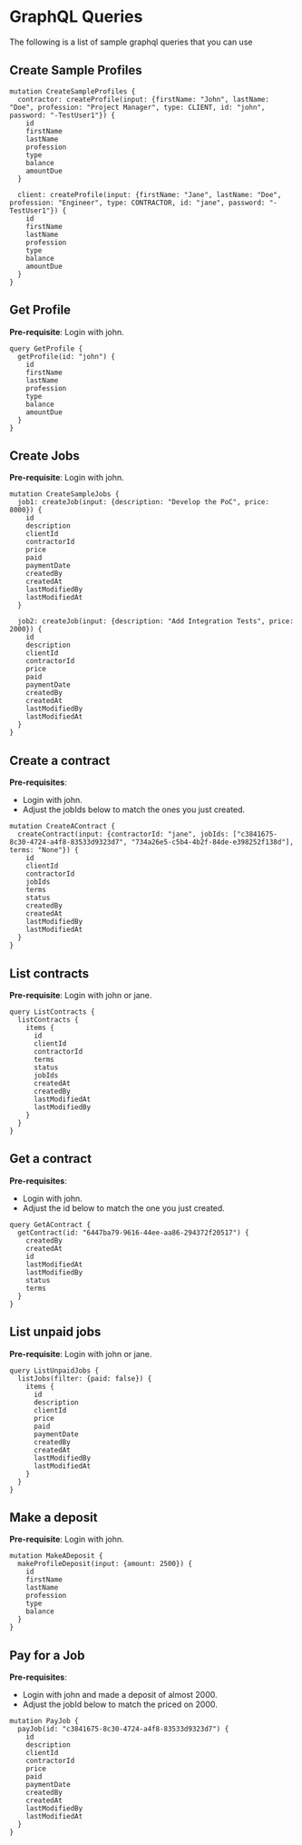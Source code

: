# GraphQL Queries

The following is a list of sample graphql queries that you can use

## Create Sample Profiles
```
mutation CreateSampleProfiles {
  contractor: createProfile(input: {firstName: "John", lastName: "Doe", profession: "Project Manager", type: CLIENT, id: "john", password: "-TestUser1"}) {
    id
    firstName
    lastName
    profession
    type
    balance
    amountDue
  }

  client: createProfile(input: {firstName: "Jane", lastName: "Doe", profession: "Engineer", type: CONTRACTOR, id: "jane", password: "-TestUser1"}) {
    id
    firstName
    lastName
    profession
    type
    balance
    amountDue
  }
}
```

## Get Profile
**Pre-requisite**: Login with john.
```
query GetProfile {
  getProfile(id: "john") {
    id
    firstName
    lastName
    profession
    type
    balance
    amountDue
  }
}
```

## Create Jobs
**Pre-requisite**: Login with john.
```
mutation CreateSampleJobs {
  job1: createJob(input: {description: "Develop the PoC", price: 8000}) {
    id
    description
    clientId
    contractorId
    price
    paid
    paymentDate
    createdBy
    createdAt
    lastModifiedBy
    lastModifiedAt
  }

  job2: createJob(input: {description: "Add Integration Tests", price: 2000}) {
    id
    description
    clientId
    contractorId
    price
    paid
    paymentDate
    createdBy
    createdAt
    lastModifiedBy
    lastModifiedAt
  }
}
```

## Create a contract
**Pre-requisites**:
* Login with john.
* Adjust the jobIds below to match the ones you just created.
```
mutation CreateAContract {
  createContract(input: {contractorId: "jane", jobIds: ["c3841675-8c30-4724-a4f8-83533d9323d7", "734a26e5-c5b4-4b2f-84de-e398252f138d"], terms: "None"}) {
    id
    clientId
    contractorId
    jobIds
    terms
    status
    createdBy
    createdAt
    lastModifiedBy
    lastModifiedAt
  }
}
```

## List contracts
**Pre-requisite**: Login with john or jane.
```
query ListContracts {
  listContracts {
    items {
      id
      clientId
      contractorId
      terms
      status
      jobIds
      createdAt
      createdBy
      lastModifiedAt
      lastModifiedBy
    }
  }
}
```

## Get a contract
**Pre-requisites**:
* Login with john.
* Adjust the id below to match the one you just created.
```
query GetAContract {
  getContract(id: "6447ba79-9616-44ee-aa86-294372f20517") {
    createdBy
    createdAt
    id
    lastModifiedAt
    lastModifiedBy
    status
    terms
  }
}
```

## List unpaid jobs
**Pre-requisite**: Login with john or jane.
```
query ListUnpaidJobs {
  listJobs(filter: {paid: false}) {
    items {
      id
      description
      clientId
      price
      paid
      paymentDate
      createdBy
      createdAt
      lastModifiedBy
      lastModifiedAt
    }
  }
}
```

## Make a deposit
**Pre-requisite**: Login with john.
```
mutation MakeADeposit {
  makeProfileDeposit(input: {amount: 2500}) {
    id
    firstName
    lastName
    profession
    type
    balance
  }
}
```

## Pay for a Job
**Pre-requisites**:
* Login with john and made a deposit of almost 2000.
* Adjust the jobId below to match the priced on 2000.
```
mutation PayJob {
  payJob(id: "c3841675-8c30-4724-a4f8-83533d9323d7") {
    id
    description
    clientId
    contractorId
    price
    paid
    paymentDate
    createdBy
    createdAt
    lastModifiedBy
    lastModifiedAt
  }
}
```